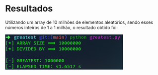 # Resultados

Utilizando um array de 10 milhões de elementos aleatórios, sendo esses números inteiros de 1 a 1 milhão, o resultado obtido foi:

<img src="./result.png">